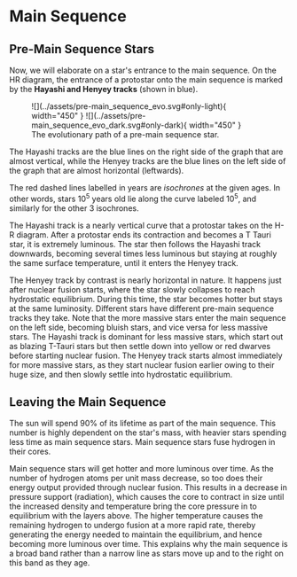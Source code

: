 # Main Sequence

## Pre-Main Sequence Stars

Now, we will elaborate on a star's entrance to the main sequence. On the HR diagram, the entrance of a protostar
onto the main sequence is marked by the **Hayashi and Henyey tracks** (shown in blue).

<figure markdown>
  ![](../assets/pre-main_sequence_evo.svg#only-light){ width="450" }
  ![](../assets/pre-main_sequence_evo_dark.svg#only-dark){ width="450" }
  <figcaption>The evolutionary path of a pre-main sequence star.</figcaption>
</figure>

The Hayashi tracks are the blue lines on the right side of the graph that are almost vertical, while the Henyey tracks are the blue lines on the left side of the graph that are almost horizontal (leftwards).

The red dashed lines labelled in years are _isochrones_ at the given ages. In other words, stars $10^5$ years old lie along the curve labeled $10^5$, and similarly for the other 3 isochrones.

The Hayashi track is a nearly vertical curve that a protostar takes on the H-R diagram. After a protostar ends its
contraction and becomes a T Tauri star, it is extremely luminous. The star then follows the Hayashi track downwards,
becoming several times less luminous but staying at roughly the same surface temperature, until it enters the Henyey track.

The Henyey track by contrast is nearly horizontal in nature. It happens just after nuclear fusion starts, where the star
slowly collapses to reach hydrostatic equilibrium. During this time, the star becomes hotter but stays at the same luminosity.
Different stars have different pre-main sequence tracks they take. Note that the more massive stars enter the main sequence on the left
side, becoming bluish stars, and vice versa for less massive stars. The Hayashi track is dominant for less massive stars,
which start out as blazing T-Tauri stars but then settle down into yellow or red dwarves before starting nuclear fusion.
The Henyey track starts almost immediately for more massive stars, as they start nuclear fusion earlier
owing to their huge size, and then slowly settle into hydrostatic equilibrium.

## Leaving the Main Sequence

The sun will spend 90% of its lifetime as part of the main sequence. This number is highly dependent on the star's mass,
with heavier stars spending less time as main sequence stars. Main sequence stars fuse hydrogen in their cores.

Main sequence stars will get hotter and more luminous over time. As the number of hydrogen atoms per unit mass decrease,
so too does their energy output provided through nuclear fusion. This results in a decrease in pressure support
(radiation), which causes the core to contract in size until the increased density and temperature bring the core pressure
in to equilibrium with the layers above. The higher temperature causes the remaining hydrogen to undergo fusion at a more rapid
rate, thereby generating the energy needed to maintain the equilibrium, and hence becoming more luminous over time.
This explains why the main sequence is a broad band rather than a narrow line as stars move up and to the right on this
band as they age.
